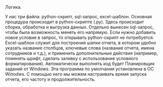 Логика. 

У нас три файла: python-скрипт, sql-запрос, excel-шаблон. 
Основная процедура происходит в python-скрипте (.py). Здесь происходит сборка, обработка и выгрузка данных.
Отдельно вынесен sql-запрос, чтобы была возможность менять его напрямую. Если нужно добавить новое условие в запрос, то открывать python-скрипт не потребуется.
Excel-шаблон служит для построения шапки отчета, в котором удобно указать название столбцов, ключевые слова (название отчета, имена сотрудников и т.д.), и применить дополнительные действия (например, поменять шрифт, сделать заливку с использование условного форматирования).
Автоматически выполнять код будет Планировщик заданий от Windows. Эта программа по умолчания установлена в ОС Winodws. С помощью него мы можем настраивать время запуска отчета, его частоту и продолжительность.
